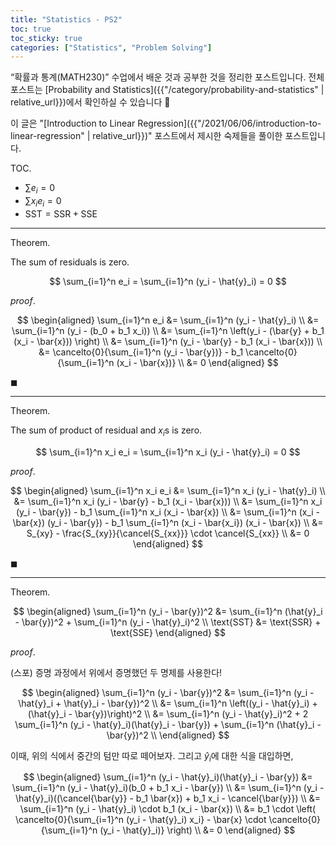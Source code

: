 ```yaml
---
title: "Statistics - PS2"
toc: true
toc_sticky: true
categories: ["Statistics", "Problem Solving"]
---
```


“확률과 통계(MATH230)” 수업에서 배운 것과 공부한 것을 정리한 포스트입니다. 전체 포스트는 [Probability and Statistics]({{"/category/probability-and-statistics" | relative_url}})에서 확인하실 수 있습니다 🎲

이 글은 "[Introduction to Linear Regression]({{"/2021/06/06/introduction-to-linear-regression" | relative_url}})" 포스트에서 제시한 숙제들을 풀이한 포스트입니다.

<span class="statement-title">TOC.</span><br>

- $\sum e_i = 0$
- $\sum x_i e_i = 0$
- $\text{SST} = \text{SSR} + \text{SSE}$

<hr/>

<div class="notice" markdown="1">

<span class="statement-title">Theorem.</span><br>

The sum of residuals is zero.

$$
\sum_{i=1}^n e_i = \sum_{i=1}^n (y_i - \hat{y}_i) = 0
$$


</div>

<div class="proof" markdown="1">

<span class="statement-title">*proof*.</span><br>

$$
\begin{aligned}
\sum_{i=1}^n e_i
&= \sum_{i=1}^n (y_i - \hat{y}_i) \\
&= \sum_{i=1}^n (y_i - (b_0 + b_1 x_i)) \\
&= \sum_{i=1}^n \left(y_i - (\bar{y} + b_1 (x_i - \bar{x})) \right) \\
&= \sum_{i=1}^n (y_i - \bar{y} - b_1 (x_i - \bar{x})) \\
&= \cancelto{0}{\sum_{i=1}^n (y_i - \bar{y})} - b_1 \cancelto{0}{\sum_{i=1}^n (x_i - \bar{x})} \\
&= 0
\end{aligned}
$$

$\blacksquare$

</div>

<hr/>

<div class="notice" markdown="1">

<span class="statement-title">Theorem.</span><br>

The sum of product of residual and $x_i$s is zero.

$$
\sum_{i=1}^n x_i e_i = \sum_{i=1}^n x_i (y_i - \hat{y}_i) = 0
$$


</div>

<div class="proof" markdown="1">

<span class="statement-title">*proof*.</span><br>

$$
\begin{aligned}
\sum_{i=1}^n x_i e_i
&= \sum_{i=1}^n x_i (y_i - \hat{y}_i) \\
&= \sum_{i=1}^n x_i (y_i - \bar{y} - b_1 (x_i - \bar{x})) \\
&= \sum_{i=1}^n x_i (y_i - \bar{y}) - b_1 \sum_{i=1}^n x_i (x_i - \bar{x}) \\
&= \sum_{i=1}^n (x_i - \bar{x}) (y_i - \bar{y}) - b_1 \sum_{i=1}^n (x_i - \bar{x_i}) (x_i - \bar{x}) \\
&= S_{xy} - \frac{S_{xy}}{\cancel{S_{xx}}} \cdot \cancel{S_{xx}} \\
&= 0
\end{aligned}
$$

$\blacksquare$

</div>

<hr/>

<div class="notice" markdown="1">

<span class="statement-title">Theorem.</span><br>

$$
\begin{aligned}
\sum_{i=1}^n (y_i - \bar{y})^2 &= \sum_{i=1}^n (\hat{y}_i - \bar{y})^2 + \sum_{i=1}^n (y_i - \hat{y}_i)^2 \\
\text{SST} &= \text{SSR} + \text{SSE}
\end{aligned}
$$

</div>

<div class="proof" markdown="1">

<span class="statement-title">*proof*.</span><br>

(스포) 증명 과정에서 위에서 증명했던 두 명제를 사용한다!

$$
\begin{aligned}
\sum_{i=1}^n (y_i - \bar{y})^2
&= \sum_{i=1}^n (y_i - \hat{y}_i + \hat{y}_i - \bar{y})^2 \\
&= \sum_{i=1}^n \left((y_i - \hat{y}_i) + (\hat{y}_i - \bar{y})\right)^2 \\
&= \sum_{i=1}^n (y_i - \hat{y}_i)^2 + 2 \sum_{i=1}^n (y_i - \hat{y}_i)(\hat{y}_i - \bar{y}) + \sum_{i=1}^n (\hat{y}_i - \bar{y})^2 \\
\end{aligned}
$$

이때, 위의 식에서 중간의 텀만 따로 떼어보자. 그리고 $\hat{y}_i$에 대한 식을 대입하면,

$$
\begin{aligned}
\sum_{i=1}^n (y_i - \hat{y}_i)(\hat{y}_i - \bar{y})
&= \sum_{i=1}^n (y_i - \hat{y}_i)(b_0 + b_1 x_i - \bar{y}) \\
&= \sum_{i=1}^n (y_i - \hat{y}_i)((\cancel{\bar{y}} - b_1 \bar{x}) + b_1 x_i - \cancel{\bar{y}}) \\
&= \sum_{i=1}^n (y_i - \hat{y}_i) \cdot b_1 (x_i - \bar{x}) \\
&= b_1 \cdot \left( \cancelto{0}{\sum_{i=1}^n (y_i - \hat{y}_i) x_i} - \bar{x} \cdot \cancelto{0}{\sum_{i=1}^n (y_i - \hat{y}_i)} \right) \\
&= 0
\end{aligned}
$$

</div>